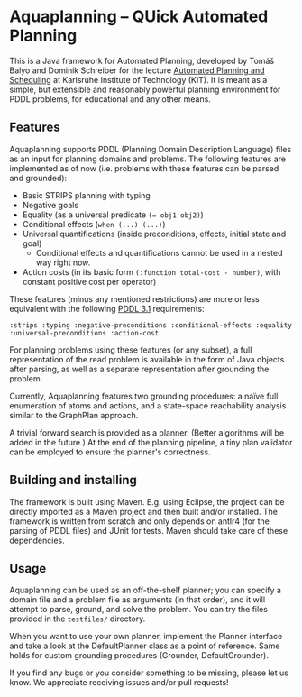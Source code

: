 # Aquaplanning – QUick Automated Planning

This is a Java framework for Automated Planning, developed by Tomáš Balyo and Dominik Schreiber for the lecture [Automated Planning and Scheduling](https://baldur.iti.kit.edu/plan/) at Karlsruhe Institute of Technology (KIT). It is meant as a simple, but extensible and reasonably powerful planning environment for PDDL problems, for educational and any other means.

## Features

Aquaplanning supports PDDL (Planning Domain Description Language) files as an input for planning domains and problems. The following features are implemented as of now (i.e. problems with these features can be parsed and grounded):

* Basic STRIPS planning with typing
* Negative goals
* Equality (as a universal predicate `(= obj1 obj2)`)
* Conditional effects (`when (...) (...)`)
* Universal quantifications (inside preconditions, effects, initial state and goal)
    - Conditional effects and quantifications cannot be used in a nested way right now.
* Action costs (in its basic form `(:function total-cost - number)`, with constant positive cost per operator)

These features (minus any mentioned restrictions) are more or less equivalent with the following [PDDL 3.1](https://helios.hud.ac.uk/scommv/IPC-14/repository/kovacs-pddl-3.1-2011.pdf) requirements:
	
	:strips :typing :negative-preconditions :conditional-effects :equality :universal-preconditions :action-cost

For planning problems using these features (or any subset), a full representation of the read problem is available in the form of Java objects after parsing, as well as a separate representation after grounding the problem.

Currently, Aquaplanning features two grounding procedures: a naïve full enumeration of atoms and actions, and a state-space reachability analysis similar to the GraphPlan approach.

A trivial forward search is provided as a planner. (Better algorithms will be added in the future.) At the end of the planning pipeline, a tiny plan validator can be employed to ensure the planner's correctness.

## Building and installing

The framework is built using Maven. E.g. using Eclipse, the project can be directly imported as a Maven project and then built and/or installed. The framework is written from scratch and only depends on antlr4 (for the parsing of PDDL files) and JUnit for tests. Maven should take care of these dependencies.

## Usage

Aquaplanning can be used as an off-the-shelf planner; you can specify a domain file and a problem file as arguments (in that order), and it will attempt to parse, ground, and solve the problem. You can try the files provided in the `testfiles/` directory.

When you want to use your own planner, implement the Planner interface and take a look at the DefaultPlanner class as a point of reference. Same holds for custom grounding procedures (Grounder, DefaultGrounder).

If you find any bugs or you consider something to be missing, please let us know. We appreciate receiving issues and/or pull requests!
